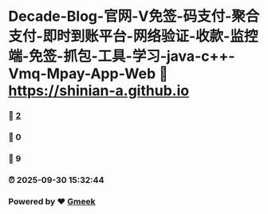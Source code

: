 # Decade-Blog-官网-V免签-码支付-聚合支付-即时到账平台-网络验证-收款-监控端-免签-抓包-工具-学习-java-c++-Vmq-Mpay-App-Web :link: https://shinian-a.github.io 
### :page_facing_up: [2](https://shinian-a.github.io/tag.html) 
### :speech_balloon: 0 
### :hibiscus: 9 
### :alarm_clock: 2025-09-30 15:32:44 
### Powered by :heart: [Gmeek](https://github.com/Meekdai/Gmeek)
